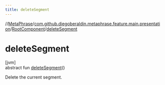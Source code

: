 ```yaml
---
title: deleteSegment
---
```

//[MetaPhrase](../../../index.html)/[com.github.diegoberaldin.metaphrase.feature.main.presentation](../index.html)/[RootComponent](index.html)/[deleteSegment](delete-segment.html)



# deleteSegment



[jvm]\
abstract fun [deleteSegment](delete-segment.html)()



Delete the current segment.




